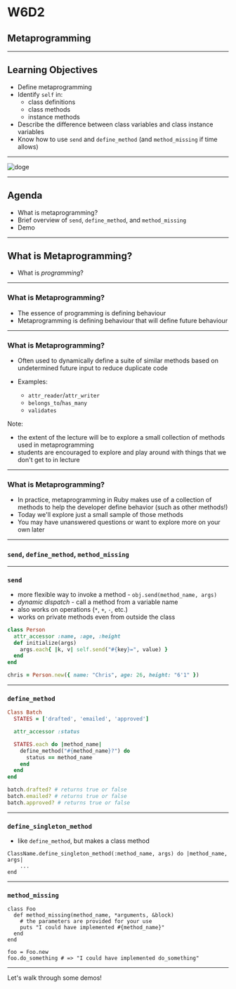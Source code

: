 # W6D2

## Metaprogramming

---

## Learning Objectives

- Define metaprogramming
- Identify `self` in:
  + class definitions
  + class methods
  + instance methods
- Describe the difference between class variables and class instance variables
- Know how to use `send` and `define_method` (and `method_missing` if time allows)

---

![doge](https://raw.githubusercontent.com/appacademy/worldwide-lecture-notes/master/sql/w6d2-metaprogramming/meta-doge.jpg?token=AQCB66LTEQ4A6LKKAZHKK53BMS2OW)

---

## Agenda

* What is metaprogramming?
* Brief overview of `send`, `define_method`, and `method_missing`
* Demo
---

## What is Metaprogramming?

* What is _programming_?

---

### What is Metaprogramming?

* The essence of programming is defining behaviour
* Metaprogramming is defining behaviour that will define future behaviour

---

### What is Metaprogramming?

* Often used to dynamically define a suite of similar methods based on undetermined future input to reduce duplicate code

* Examples: 
  * `attr_reader`/`attr_writer`
  * `belongs_to`/`has_many`
  * `validates` 
  
Note:
- the extent of the lecture will be to explore a small collection of methods used in metaprogramming
- students are encouraged to explore and play around with things that we don't get to in lecture

---

### What is Metaprogramming?

* In practice, metaprogramming in Ruby makes use of a collection of methods to help the developer define behavior (such as other methods!)
* Today we'll explore just a small sample of those methods
* You may have unanswered questions or want to explore more on your own later

---

### `send`, `define_method`, `method_missing`

---

### `send`

- more flexible way to invoke a method - `obj.send(method_name, args)`
- _dynamic dispatch_ - call a method from a variable name
- also works on operations (`*`, `+`, `-`, etc.)
- works on private methods even from outside the class
```ruby
class Person
  attr_accessor :name, :age, :height
  def initialize(args)
    args.each{ |k, v| self.send("#{key}=", value) }
  end
end

chris = Person.new({ name: "Chris", age: 26, height: "6'1" })
```

---

### `define_method`

```ruby
Class Batch 
  STATES = ['drafted', 'emailed', 'approved']

  attr_accessor :status

  STATES.each do |method_name|
    define_method("#{method_name}?") do
      status == method_name
    end
  end
end

batch.drafted? # returns true or false
batch.emailed? # returns true or false
batch.approved? # returns true or false

```

---

### `define_singleton_method`

- like `define_method`, but makes a class method
```
ClassName.define_singleton_method(:method_name, args) do |method_name, args|
	...
end
```

---

### `method_missing`

```
class Foo
  def method_missing(method_name, *arguments, &block)
    # the parameters are provided for your use
    puts "I could have implemented #{method_name}"
  end
end

foo = Foo.new
foo.do_something # => "I could have implemented do_something"
```
---

Let's walk through some demos!